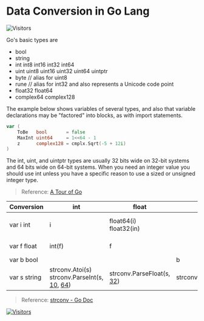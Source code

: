 # Data Conversion in Go Lang

![Visitors](https://api.visitorbadge.io/api/visitors?path=aasisodiya.go.golang-general.data-types&labelColor=%23ffa500&countColor=%23263759&labelStyle=upper)

Go's basic types are

* bool
* string
* int  int8  int16  int32  int64
* uint uint8 uint16 uint32 uint64 uintptr
* byte // alias for uint8
* rune // alias for int32 and also represents a Unicode code point
* float32 float64
* complex64 complex128

The example below shows variables of several types, and also that variable declarations may be "factored" into blocks, as with import statements.

```go
var (
    ToBe   bool       = false
    MaxInt uint64     = 1<<64 - 1
    z      complex128 = cmplx.Sqrt(-5 + 12i)
)
```

The int, uint, and uintptr types are usually 32 bits wide on 32-bit systems and 64 bits wide on 64-bit systems. When you need an integer value you should use int unless you have a specific reason to use a sized or unsigned integer type.

> Reference: [A Tour of Go](https://tour.golang.org/basics/11)

|Conversion  |int|float|bool|string|
|------------|-----------------------------------------------------------------|------------------------------------|--------------------|---------------------------------------------------------------------|
|var i int   |i                                                                |float64(i) <br> float32(in)         |                    |strconv.Itoa(i)<br>strconv.FormatInt(i, [10](base))                  |
|var f float |int(f)                                                           |f                                   |                    |strconv.FormatFloat(f, ['E'](format), [-1](precision), [64](bitsize))|
|var b bool  |                                                                 |                                    |b                   |strconv.FormatBool(b)                                                |
|var s string|strconv.Atoi(s)<br>strconv.ParseInt(s, [10](base), [64](bitsize))|strconv.ParseFloat(s, [32](bitsize))|strconv.ParseBool(s)|s                                                                    |

> Reference: [strconv - Go Doc](https://golang.org/pkg/strconv/)

[![Visitors](https://api.visitorbadge.io/api/visitors?path=aasisodiya.go&labelColor=%23ffa500&countColor=%23263759&labelStyle=upper)](https://visitorbadge.io/status?path=aasisodiya.go)
